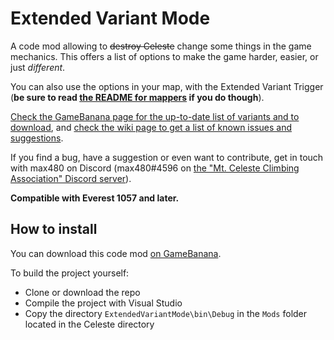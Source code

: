 # Extended Variant Mode

A code mod allowing to ~~destroy Celeste~~ change some things in the game mechanics. This offers a list of options to make the game harder, easier, or just _different_. 

You can also use the options in your map, with the Extended Variant Trigger (**be sure to read [the README for mappers](https://github.com/max4805/Everest-ExtendedVariants/blob/master/ExtendedVariantMode/README-Mappers.txt) if you do though**).

[Check the GameBanana page for the up-to-date list of variants and to download](https://gamebanana.com/gamefiles/9486), and [check the wiki page to get a list of known issues and suggestions](https://github.com/max4805/Everest-ExtendedVariants/wiki).

If you find a bug, have a suggestion or even want to contribute, get in touch with max480 on Discord (max480#4596 on [the "Mt. Celeste Climbing Association" Discord server](https://discord.gg/6qjaePQ)).

**Compatible with Everest 1057 and later.**

## How to install

You can download this code mod [on GameBanana](https://gamebanana.com/gamefiles/9486).

To build the project yourself:
* Clone or download the repo
* Compile the project with Visual Studio
* Copy the directory `ExtendedVariantMode\bin\Debug` in the `Mods` folder located in the Celeste directory
